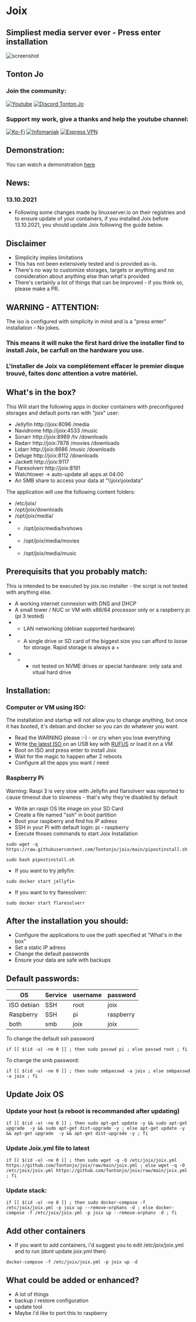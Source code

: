 # Joix
## Simpliest media server ever - Press enter installation  
![screenshot](https://i.ibb.co/9HjkKJ6/Screenshot-2021-09-01-160921.png)  

## Tonton Jo  
### Join the community:
[![Youtube](https://badgen.net/badge/Youtube/Subscribe)](http://youtube.com/channel/UCnED3K6K5FDUp-x_8rwpsZw?sub_confirmation=1)
[![Discord Tonton Jo](https://badgen.net/discord/members/h6UcpwfGuJ?label=Discord%20Tonton%20Jo%20&icon=discord)](https://discord.gg/h6UcpwfGuJ)
### Support my work, give a thanks and help the youtube channel:
[![Ko-Fi](https://badgen.net/badge/Buy%20me%20a%20Coffee/Link?icon=buymeacoffee)](https://ko-fi.com/tontonjo)
[![Infomaniak](https://badgen.net/badge/Infomaniak/Affiliated%20link?icon=K)](https://www.infomaniak.com/goto/fr/home?utm_term=6151f412daf35)
[![Express VPN](https://badgen.net/badge/Express%20VPN/Affiliated%20link?icon=K)](https://www.xvuslink.com/?a_fid=TontonJo)  

## Demonstration:
You can watch a demonstration [here](https://www.youtube.com/watch?v=XqYi9IQea68)  

## News:  
### 13.10.2021
- Following some changes made by linuxserver.io on their registries and to ensure update of your containers, if you installed Joix before 13.10.2021, you should update Joix following the guide below.

## Disclaimer  
- Simplicity implies limitations
- This has not been extensively tested and is provided as-is.  
- There's no way to customize storages, targets or anything and no consideration about anything else than what's provided
- There's certainly a lot of things that can be improved - if you think so, please make a PR.  

## WARNING - ATTENTION:  
The iso is configured with simplicity in mind and is a "press enter" installation - No jokes.  
### This means it will nuke the first hard drive the installer find to install Joix, be carfull on the hardware you use.  
### L'installer de Joix va complétement effacer le premier disque trouvé, faites donc attention a votre matériel.  


## What's in the box?
This Will start the following apps in docker containers with preconfigured storages and default ports ran with "joix" user:  
- Jellyfin       http://joix:8096  /media  
- Navidrome      http://joix:4533  /music  
- Sonarr         http://joix:8989  /tv /downloads  
- Radarr         http://joix:7878  /movies /downloads  
- Lidarr         http://joix:8686  /music /downloads  
- Deluge         http://joix:8112  /downloads  
- Jackett        http://joix:9117
- Flaresolverr   http://joix:8191  
- Watchtower     -> auto-update all apps at 04:00  
- An SMB share to access your data at "\\\joix\joixdata"  

The application will use the following content folders:
- /etc/joix/
- /opt/joix/downloads
- /opt/joix/media/
- - /opt/joix/media/tvshows
- - /opt/joix/media/movies
- - /opt/joix/media/music

## Prerequisits that you probably match:
This is intended to be executed by joix.iso installer - the script is not tested with anything else.
- A working internet connexion with DNS and DHCP
- A small tower / NUC or VM  with x86/64 processor only or a raspberry pi (pi 3 tested)
- - LAN networking (debian supported hardware)
- - A single drive or SD card of the biggest size you can afford to loose for storage. Rapid storage is always a +
- - - not tested on NVME drives or special hardware: only sata and vitual hard drive  
## Installation:  
### Computer or VM using ISO:
The installation and startup will not allow you to change anything, but once it has booted, it's debian and docker so you can do whatever you want.

- Read the WARNING please :-) -  or cry when you lose everything
- Write [the latest ISO ](https://github.com/Tontonjo/joix/releases) on an USB key with [RUFUS](https://rufus.ie/) or load it on a VM
- Boot on ISO and press enter to install Joix
- Wait for the magic to happen after 2 reboots
- Configure all the apps you want / need

### Raspberry Pi  

Warning: Raspi 3 is very slow with Jellyfin and flarsolverr was reported to cause timeout due to slowness - that's why they're disabled by default
- Write an raspi OS lite image on your SD Card
- Create a file named "ssh" in boot partition
- Boot your raspberry and find his IP adress
- SSH in your Pi with default login: pi - raspberry
- Execute thoses commands to start Joix Installation  
```shell
sudo wget -q https://raw.githubusercontent.com/Tontonjo/joix/main/pipostinstall.sh
```  
```shell
sudo bash pipostinstall.sh
```  
- If you want to try jellyfin:  
```shell
sudo docker start jellyfin
```  
- If you want to try flaresolverr:  
```shell
sudo docker start flaresolverr
```  
## After the installation you should:
- Configure the applications to use the path specified at "What's in the box"
- Set a static IP adress
- Change the default passwords
- Ensure your data are safe with backups

## Default passwords:
| OS | Service | username | password |  
| ----------- | ----------- | ----------- | ----------- |
| ISO debian | SSH | root  | joix |   
| Raspberry  | SSH | pi  | raspberry |   
| both | smb | joix  | joix | 

To change the default ssh password
```shell
if [[ $(id -u) -ne 0 ]] ; then sudo passwd pi ; else passwd root ; fi
```  
To change the smb password: 
```shell
if [[ $(id -u) -ne 0 ]] ; then sudo smbpasswd -a joix ; else smbpasswd -a joix ; fi
```  

## Update Joix OS

### Update your host (a reboot is recommanded after updating)
```shell
if [[ $(id -u) -ne 0 ]] ; then sudo apt-get update -y && sudo apt-get upgrade  -y && sudo apt-get dist-upgrade -y ; else apt-get update -y && apt-get upgrade  -y && apt-get dist-upgrade -y ; fi
```  
### Update Joix.yml file to latest
```shell
if [[ $(id -u) -ne 0 ]] ; then sudo wget -q -O /etc/joix/joix.yml https://github.com/Tontonjo/joix/raw/main/joix.yml ; else wget -q -O /etc/joix/joix.yml https://github.com/Tontonjo/joix/raw/main/joix.yml ; fi
```  
### Update stack:
```shell
if [[ $(id -u) -ne 0 ]] ; then sudo docker-compose -f /etc/joix/joix.yml -p joix up --remove-orphans -d ; else docker-compose -f /etc/joix/joix.yml -p joix up --remove-orphans -d ; fi
```  

## Add other containers
- If you want to add containers, i'd suggest you to edit /etc/joix/joix.yml and to run (dont update joix.yml then)
```shell
docker-compose -f /etc/joix/joix.yml -p joix up -d
```  

## What could be added or enhanced?  
- A lot of things  
- backup / restore configuration
- update tool
- Maybe i'd like to port this to raspberry    
